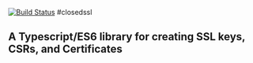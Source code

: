 [![Build Status](https://jenkins.selenotrope.space:8443/buildStatus/icon?job=closedssl)](https://jenkins.selenotrope.space:8443/job/closedssl/)
#closedssl
## A Typescript/ES6 library for creating SSL keys, CSRs, and Certificates
